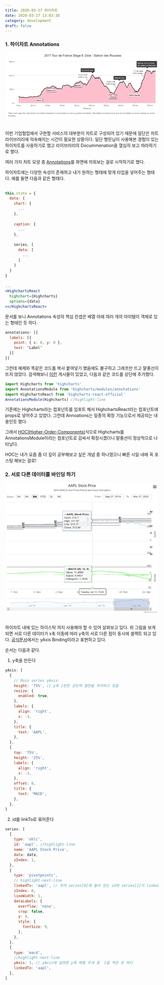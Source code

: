 ```yaml
---
title: 2020-03-27 하이차트
date: 2020-03-27 13:03:38
category: development
draft: false
---
```


### 1. 하이차트 Annotations

<div align="center">
  <img src="./images/032701.png" width="500">
</div>

<br>

이번 기업협업에서 구현할 서비스의 대부분이 차트로 구성되어 있기 때문에 일단은 차트 라이브러리에 익숙해지는 시간이 필요한 상황이다. 일단 형민님이 사용해본 경험이 있는 하이차트를 사용하기로 했고 라이브러리의 Docummenation을 열심히 보고 따라하기로 했다.

여러 가지 차트 모양 중 [Annotations](https://www.highcharts.com/docs/advanced-chart-features/annotations-module)를 화면에 띄워보는 걸로 시작하기로 했다.

하이차트에는 다양한 속성이 존재하고 내가 원하는 형태에 맞게 타입을 넣어주는 형태다. 예를 들면 다음과 같은 형태다.

```jsx

this.state = {
  data: {
    chart: {
      ...
    },

    caption: {
      ...
    },

    series, [
      data: [
        ...
      ]
    ]
  }
}

...
<HighchartsReact
  highchart={Highcharts}
  options={data}
></HighchartsReact>
```

문서를 보니 Annotations 속성의 핵심 컨셉은 배열 아래 여러 개의 아이템이 객체로 있는 형태인 듯 하다.

```javascript
annotations: [{
  labels: [{
    point: { x: 0, y: 0 },
    text: ‘Label’
  }]
}]
```

그런데 예제와 똑같은 코드를 복사 붙여넣기 했음에도 불구하고 그래프만 뜨고 말풍선이 뜨지 않았다. 검색해보니 [이런](https://github.com/highcharts/highcharts-react/issues/54) 게시물이 있었고, 다음과 같은 코드를 상단에 추가했다.

```javascript
import Highcharts from 'highcharts'
import AnnotationsModule from 'highcharts/modules/annotations'
import HighchartsReact from 'highcharts-react-official'
AnnotationsModule(Highcharts) //highlight-line
```

기존에는 Highcharts라는 컴포넌트를 임포트 해서 HighchartsReact라는 컴포넌트에 props로 넣어주고 있었다. 그런데 Annoations는 일종의 확장 기능으로서 제공되는 내용인듯 했다.

그래서 [HOC(Higher-Order-Components)](https://ko.reactjs.org/docs/higher-order-components.html)식으로 Highcharts를 AnnotationsModule이라는 컴포넌트로 감싸서 확장시켰더니 말풍선이 정상적으로 나타났다.

HOC는 내가 요즘 좀 더 깊이 공부해보고 싶은 개념 중 하나였으니 빠른 시일 내에 꼭 포스팅 해보는 걸로!

### 2. 서로 다른 데이터를 바인딩 하기

<div align="center">
  <img src="./images/032702.png" width="500">
</div>

<br>

하이차트 내에 있는 하이스탁 까지 사용해야 할 수 있어 살펴보고 있다. 위 그림을 보게 되면 서로 다른 데이터가 x축 이동에 따라 y축의 서로 다른 점이 동시에 셀렉트 되고 있다. [공식문서](https://www.highcharts.com/docs/stock/technical-indicator-series)에서는 yAxis Binding이라고 표현하고 있다.

순서는 다음과 같다.

1. y축을 만든다

```javascript
yAxis: [
  {
    // Main series yAxis:
    height: '75%', // y축 1번은 상단의 절반을 차지하고 있음
    resize: {
      enabled: true,
    },
    labels: {
      align: 'right',
      x: -3,
    },
    title: {
      text: 'AAPL',
    },
  },
  {
    top: '75%',
    height: '25%',
    labels: {
      align: 'right',
      x: -3,
    },
    offset: 0,
    title: {
      text: 'MACD',
    },
  },
]
```

2. id를 linkTo로 묶어준다

```javascript
series: [
  {
    type: 'ohlc',
    id: 'aapl', //highlight-line
    name: 'AAPL Stock Price',
    data: data,
    zIndex: 1,
  },
  {
    type: 'pivotpoints',
    // highlight-next-line
    linkedTo: 'aapl', // 위의 series[0]에 들어 있는 id와 series[1]이 linkedTo로 연결 되었다
    zIndex: 0,
    lineWidth: 1,
    dataLabels: {
      overflow: 'none',
      crop: false,
      y: 4,
      style: {
        fontSize: 9,
      },
    },
  },
  {
    type: 'macd',
    //highlight-next-line
    yAxis: 1, // yAxis에 설정한 y축 배열 두개 중  1을 적은 듯 하다
    linkedTo: 'aapl',
  },
]
```
